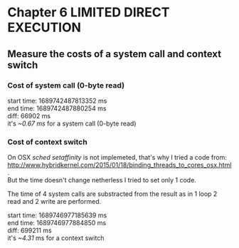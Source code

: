 # Chapter 6 LIMITED DIRECT EXECUTION

## Measure the costs of a system call and context switch

### Cost of system call (0-byte read)

start time: 1689742487813352 ms\
end time: 1689742487880254 ms\
diff: 66902 ms\
it's *~0.67 ms* for a system call (0-byte read)

### Cost of context switch

On OSX *sched setaffinity* is not implemeted, that's why I tried a code from: http://www.hybridkernel.com/2015/01/18/binding_threads_to_cores_osx.html. \
But the time doesn't change netherless I tried to set only 1 code.

The time of 4 system calls are substracted from the result as in 1 loop 2 read and 2 write are performed.

start time: 1689746977185639 ms\
end time: 1689746977884850 ms\
diff: 699211 ms\
it's *~4.31* ms for a context switch
